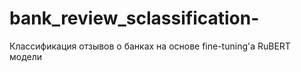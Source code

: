 # bank_review_sclassification-
Классификация отзывов о банках на основе fine-tuning'а RuBERT модели 
